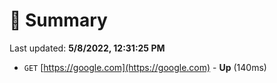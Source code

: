 # 📖 Summary
Last updated: **5/8/2022, 12:31:25 PM**

- `GET` [https://google.com](https://google.com) - **Up** (140ms)
